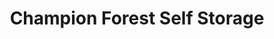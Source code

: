 ---
title: "Champion Forest Self Storage"
url: /houston/champion-forest-self-storage/
shop: storage rental
---